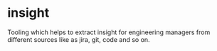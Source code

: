 # insight
Tooling which helps to extract insight for engineering managers from different sources like as jira, git, code and so on.
